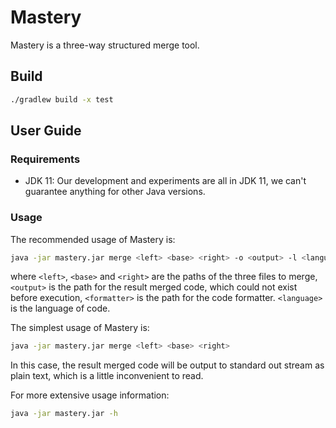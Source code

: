 # Mastery

Mastery is a three-way structured merge tool.

## Build

```bash
./gradlew build -x test
```

## User Guide

### Requirements

- JDK 11: Our development and experiments are all in JDK 11, we can't guarantee anything for other Java versions.

### Usage

The recommended usage of Mastery is:

```bash
java -jar mastery.jar merge <left> <base> <right> -o <output> -l <language>
```

where `<left>`, `<base>` and `<right>` are the paths of the three files to merge, `<output>` is the path for the result merged code, which could not exist before execution, `<formatter>` is the path for the code formatter. `<language>` is the language of code.

The simplest usage of Mastery is:
```bash
java -jar mastery.jar merge <left> <base> <right>
```
In this case, the result merged code will be output to standard out stream as plain text, which is a little inconvenient to read.

For more extensive usage information:
```bash
java -jar mastery.jar -h
```